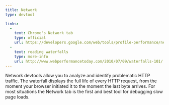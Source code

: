 ```yaml
---
title: Network
type: devtool

links:
  -
    text: Chrome's Network tab
    type: official
    url: https://developers.google.com/web/tools/profile-performance/network-performance/resource-loading
  -
    text: reading waterfalls
    type: more-info
    url: http://www.webperformancetoday.com/2010/07/09/waterfalls-101/
---
```


Network devtools allow you to analyze and identify problematic HTTP traffic. The waterfall displays the full life of every HTTP request, from the moment your browser initiated it to the moment the last byte arrives. For most situations the Network tab is the first and best tool for debugging slow page loads.
